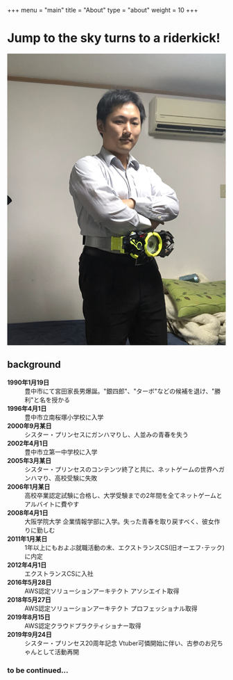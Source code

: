 +++
menu = "main"
title = "About"
type = "about"
weight = 10
+++

# Jump to the sky turns to a riderkick!

![about](images/miyata.jpg)

## background

<dl>
  <dt><strong>1990年1月19日</strong></dt>
  <dd>豊中市にて宮田家長男爆誕。"銀四郎"、"ターボ"などの候補を退け、"勝利"と名を授かる</dd>
  <dt><strong>1996年4月1日</strong></dt>
  <dd>豊中市立南桜塚小学校に入学</dd>
    <dt><strong>2000年9月某日</strong></dt>
  <dd>シスター・プリンセスにガンハマりし、人並みの青春を失う
    <dt><strong>2002年4月1日</strong></dt>
  <dd>豊中市立第一中学校に入学</dd>
  <dt><strong>2005年3月某日</strong></dt>
  <dd>シスター・プリンセスのコンテンツ終了と共に、ネットゲームの世界へガンハマり、高校受験に失敗</dd>
  <dt><strong>2006年1月某日</strong></dt>
  <dd>高校卒業認定試験に合格し、大学受験までの2年間を全てネットゲームとアルバイトに費やす</dd>
  <dt><strong>2008年4月1日</strong></dt>
  <dd>大阪学院大学 企業情報学部に入学。失った青春を取り戻すべく、彼女作りに勤しむ</dd>
    <dt><strong>2011年1月某日</strong></dt>
  <dd>1年以上にもおよぶ就職活動の末、エクストランスCS(旧オーエフ･テック)に内定</dd>
    <dt><strong>2012年4月1日</strong></dt>
  <dd>エクストランスCSに入社</dd>
    <dt><strong>2016年5月28日</strong></dt>
  <dd>AWS認定ソリューションアーキテクト アソシエイト取得</dd>
    <dt><strong>2018年5月27日</strong></dt>
  <dd>AWS認定ソリューションアーキテクト プロフェッショナル取得</dd>
<dt><strong>2019年8月15日</strong></dt>
  <dd>AWS認定クラウドプラクティショナー取得</dd>
  <dt><strong>2019年9月24日</strong></dt>
  <dd>シスター・プリンセス20周年記念 Vtuber可憐開始に伴い、古参のお兄ちゃんとして活動再開</dd>
</dl> 

### to be continued...
